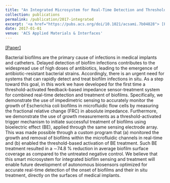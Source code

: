 ```yaml
---
title: "An Integrated Microsystem for Real-Time Detection and Threshold-Activated Treatment of Bacterial Biofilms"
collection: publications
permalink: /publication/2017-integrated
excerpt: '<a href="https://pubs.acs.org/doi/10.1021/acsami.7b04828"> [Paper] </a>'
date: 2017-01-01
venue: 'ACS Applied Materials & Interfaces'
---
```


<a href="https://pubs.acs.org/doi/10.1021/acsami.7b04828"> [Paper] </a>

Bacterial biofilms are the primary cause of infections in medical implants and catheters. Delayed detection of biofilm infections contributes to the widespread use of high doses of antibiotics, leading to the emergence of antibiotic-resistant bacterial strains. Accordingly, there is an urgent need for systems that can rapidly detect and treat biofilm infections in situ. As a step toward this goal, in this work we have developed for the first time a threshold-activated feedback-based impedance sensor-treatment system for combined real-time detection and treatment of biofilms. Specifically, we demonstrate the use of impedimetric sensing to accurately monitor the growth of Escherichia coli biofilms in microfluidic flow cells by measuring the fractional relative change (FRC) in absolute impedance. Furthermore, we demonstrate the use of growth measurements as a threshold-activated trigger mechanism to initiate successful treatment of biofilms using bioelectric effect (BE), applied through the same sensing electrode array. This was made possible through a custom program that (a) monitored the growth and removal of biofilms within the microfluidic channels in real-time and (b) enabled the threshold-based activation of BE treatment. Such BE treatment resulted in a ∼74.8 % reduction in average biofilm surface coverage as compared to the untreated negative control. We believe that this smart microsystem for integrated biofilm sensing and treatment will enable future development of autonomous biosensors optimized for accurate real-time detection of the onset of biofilms and their in situ treatment, directly on the surfaces of medical implants.

